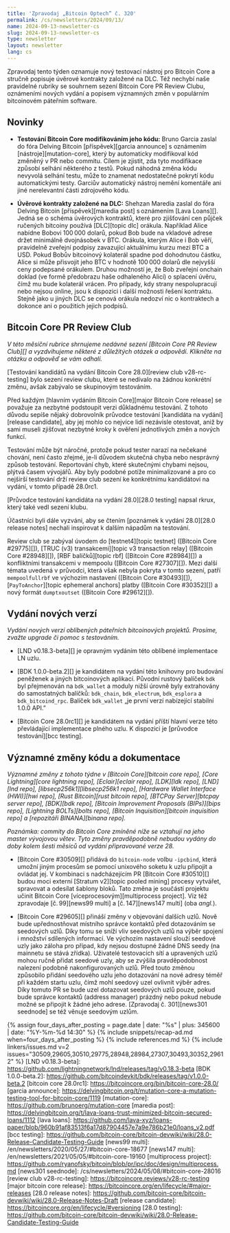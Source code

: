 ```yaml
---
title: 'Zpravodaj „Bitcoin Optech” č. 320'
permalink: /cs/newsletters/2024/09/13/
name: 2024-09-13-newsletter-cs
slug: 2024-09-13-newsletter-cs
type: newsletter
layout: newsletter
lang: cs
---
```

Zpravodaj tento týden oznamuje nový testovací nástroj pro Bitcoin Core a
stručně popisuje úvěrové kontrakty založené na DLC. Též nechybí naše
pravidelné rubriky se souhrnem sezení Bitcoin Core PR Review Clubu,
oznámeními nových vydání a popisem významných změn v populárním
bitcoinovém páteřním software.

## Novinky

- **Testování Bitcoin Core modifikováním jeho kódu:** Bruno Garcia zaslal do fóra
  Delving Bitcoin [příspěvek][garcia announce] s oznámením [nástroje][mutation-core],
  který by automaticky modifikoval kód změněný v PR nebo commitu. Cílem
  je zjistit, zda tyto modifikace způsobí selhání některého z testů.
  Pokud náhodná změna kódu nevyvolá selhání testu, může to znamenat
  nedostatečné pokrytí kódu automatickými testy. Garciův automatický
  nástroj nemění komentáře ani jiné nerelevantní části zdrojového kódu.

- **Úvěrové kontrakty založené na DLC:** Shehzan Maredia zaslal do fóra
  Delving Bitcoin [příspěvek][maredia post] s oznámením [Lava Loans][].
  Jedná se o schéma úvěrových kontraktů, které pro zjišťování cen půjček
  ručených bitcoiny používá [DLC][topic dlc] orákula. Například Alice nabídne
  Bobovi 100 000 dolarů, pokud Bob bude na vkladové adrese držet minimálně
  dvojnásobek v BTC. Orákula, kterým Alice i Bob věří, pravidelně zveřejní
  podpisy zavazující aktuálnímu kurzu mezi BTC a USD. Pokud Bobův
  bitcoinový kolaterál spadne pod dohodnutou částku, Alice si může přisvojit
  jeho BTC v hodnotě 100 000 dolarů dle nejvyšší ceny podepsané orákulem.
  Druhou možností je, že Bob zveřejní onchain doklad (ve formě předobrazu
  haše odhaleného Alicí) o splacení úvěru, čímž mu bude kolaterál vrácen.
  Pro případy, kdy strany nespolupracují nebo nejsou online, jsou k dispozici
  i další možnosti řešení kontraktu. Stejně jako u jiných DLC se cenová
  orákula nedozví nic o kontraktech a dokonce ani o použitích jejich
  podpisů.

## Bitcoin Core PR Review Club

*V této měsíční rubrice shrnujeme nedávné sezení [Bitcoin Core PR Review Club][] a
vyzdvihujeme některé z důležitých otázek a odpovědí. Klikněte na otázku a odpověď se vám odhalí.*

[Testování kandidátů na vydání Bitcoin Core 28.0][review club v28-rc-testing]
bylo sezení review clubu, které se nedívalo na žádnou konkrétní změnu,
avšak zabývalo se skupinovým testováním.

Před každým [hlavním vydáním Bitcoin Core][major Bitcoin Core release] se
považuje za nezbytné podstoupit verzi důkladnému testování. Z tohoto důvodu
sepíše nějaký dobrovolník průvodce testování [kandidáta na vydání][release
candidate], aby jej mohlo co nejvíce lidí nezávisle otestovat, aniž by
sami museli zjišťovat nezbytné kroky k ověření jednotlivých změn a nových
funkcí.

Testování může být náročné, protože pokud tester narazí na nečekané chování,
není často zřejmé, je-li důvodem skutečná chyba nebo nesprávný způsob testování.
Reportování chyb, které skutečnými chybami nejsou, plýtvá časem vývojářů.
Aby byly podobné potíže minimalizované a pro co nejširší testování
drží review club sezení ke konkrétnímu kandidátovi na vydání, v tomto případě
28.0rc1.

[Průvodce testování kandidáta na vydání 28.0][28.0 testing] napsal rkrux,
který také vedl sezení klubu.

Účastníci byli dále vyzváni, aby se čtením [poznámek k vydání 28.0][28.0
release notes] nechali inspirovat k dalším nápadům na testování.

Review club se zabýval úvodem do [testnet4][topic testnet]
([Bitcoin Core #29775][]), [TRUC (v3) transakcemi][topic v3
transaction relay] ([Bitcoin Core #28948][]), [RBF balíčků][topic
rbf] ([Bitcoin Core #28984][]) a konfliktními transakcemi v mempoolu
([Bitcoin Core #27307][]). Mezi další témata uvedená v průvodci, která však
nebyla pokryta v tomto sezení, patří `mempoolfullrbf` ve výchozím nastavení
([Bitcoin Core #30493][]), [`PayToAnchor`][topic ephemeral anchors] platby
([Bitcoin Core #30352][]) a nový formát `dumptxoutset` ([Bitcoin Core #29612][]).

## Vydání nových verzí

*Vydání nových verzí oblíbených páteřních bitcoinových projektů. Prosíme,
zvažte upgrade či pomoc s testováním.*

- [LND v0.18.3-beta][] je opravným vydáním této oblíbené implementace
  LN uzlu.

- [BDK 1.0.0-beta.2][] je kandidátem na vydání této knihovny pro budování peněženek
  a jiných bitcoinových aplikací. Původní rustový balíček `bdk` byl přejmenován
  na `bdk_wallet` a moduly nižší úrovně byly extrahovány do samostatných balíčků:
  `bdk_chain`, `bdk_electrum`, `bdk_esplora` a `bdk_bitcoind_rpc`. Balíček
  `bdk_wallet` „je první verzí nabízející stabilní 1.0.0 API.”


- [Bitcoin Core 28.0rc1][] je kandidátem na vydání příští hlavní verze této převládající
  implementace plného uzlu. K dispozici je [průvodce testování][bcc testing].

## Významné změny kódu a dokumentace

_Významné změny z tohoto týdne v [Bitcoin Core][bitcoin core repo], [Core
Lightning][core lightning repo], [Eclair][eclair repo], [LDK][ldk repo],
[LND][lnd repo], [libsecp256k1][libsecp256k1 repo], [Hardware Wallet
Interface (HWI)][hwi repo], [Rust Bitcoin][rust bitcoin repo], [BTCPay
Server][btcpay server repo], [BDK][bdk repo], [Bitcoin Improvement
Proposals (BIPs)][bips repo], [Lightning BOLTs][bolts repo],
[Bitcoin Inquisition][bitcoin inquisition repo] a [repozitáři BINANA][binana
repo]._

_Poznámka: commity do Bitcoin Core zmíněné níže se vztahují na jeho master vývojovou
větev. Tyto změny pravděpodobně nebudou vydány do doby kolem šesti měsíců od vydání
připravované verze 28._

- [Bitcoin Core #30509][] přidává do `bitcoin-node` volbu `-ipcbind`, která umožní
  jiným procesům se pomocí unixového soketu k uzlu připojit a ovládat jej.
  V kombinaci s nadcházejícím PR [Bitcoin Core #30510][] budou moci externí
  [Stratum v2][topic pooled mining] procesy vytvářet, spravovat a odesílat šablony
  bloků. Tato změna je součástí projektu učinit Bitcoin Core [víceprocesovým][multiprocess
  project]. Viz též zpravodaje [č. 99][news99 multi] a [č. 147][news147 multi] (oba _angl._).

- [Bitcoin Core #29605][] přináší změny v objevování dalších uzlů. Nově bude
  upřednostňovat místního správce kontaktů před dotazováním se seedových uzlů.
  Díky tomu se sníží vliv seedových uzlů na výběr spojení i množství sdílených
  informací. Ve výchozím nastavení slouží seedové uzly jako záloha pro případ,
  kdy nejsou dostupné žádné DNS seedy (na mainnetu se stává zřídka). Uživatelé
  testovacích sítí a upravených uzlů mohou ručně přidat seedové uzly, aby
  se zvýšila pravděpodobnost nalezení podobně nakonfigurovaných uzlů. Před touto
  změnou způsobilo přidání seedového uzlu jeho dotazování na nové adresy téměř
  při každém startu uzlu, čímž mohl seedový uzel ovlivnit výběr adres. Díky tomuto
  PR se bude uzel dotazovat seedových uzlů pouze, pokud bude správce kontaktů
  (address manager) prázdný nebo pokud nebude možné se připojit k žádné jeho adrese.
  [Zpravodaj č. 301][news301 seednode] se též věnuje seedovým uzlům.

{% assign four_days_after_posting = page.date | date: "%s" | plus: 345600 | date: "%Y-%m-%d 14:30" %}
{% include snippets/recap-ad.md when=four_days_after_posting %}
{% include references.md %}
{% include linkers/issues.md v=2 issues="30509,29605,30510,29775,28948,28984,27307,30493,30352,29612" %}
[LND v0.18.3-beta]: https://github.com/lightningnetwork/lnd/releases/tag/v0.18.3-beta
[BDK 1.0.0-beta.2]: https://github.com/bitcoindevkit/bdk/releases/tag/v1.0.0-beta.2
[bitcoin core 28.0rc1]: https://bitcoincore.org/bin/bitcoin-core-28.0/
[garcia announce]: https://delvingbitcoin.org/t/mutation-core-a-mutation-testing-tool-for-bitcoin-core/1119
[mutation-core]: https://github.com/brunoerg/mutation-core
[maredia post]: https://delvingbitcoin.org/t/lava-loans-trust-minimized-bitcoin-secured-loans/1112
[lava loans]: https://github.com/lava-xyz/loans-paper/blob/960b91af83513f6a17d87904457e7a9e786b21e0/loans_v2.pdf
[bcc testing]: https://github.com/bitcoin-core/bitcoin-devwiki/wiki/28.0-Release-Candidate-Testing-Guide
[news99 multi]: /en/newsletters/2020/05/27/#bitcoin-core-18677
[news147 multi]: /en/newsletters/2021/05/05/#bitcoin-core-19160
[multiprocess project]: https://github.com/ryanofsky/bitcoin/blob/pr/ipc/doc/design/multiprocess.md
[news301 seednode]: /cs/newsletters/2024/05/08/#bitcoin-core-28016
[review club v28-rc-testing]: https://bitcoincore.reviews/v28-rc-testing
[major bitcoin core release]: https://bitcoincore.org/en/lifecycle/#major-releases
[28.0 release notes]: https://github.com/bitcoin-core/bitcoin-devwiki/wiki/28.0-Release-Notes-Draft
[release candidate]: https://bitcoincore.org/en/lifecycle/#versioning
[28.0 testing]: https://github.com/bitcoin-core/bitcoin-devwiki/wiki/28.0-Release-Candidate-Testing-Guide

